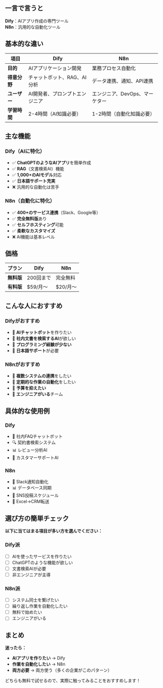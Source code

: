 ## 一言で言うと

**Dify**：AIアプリ作成の専門ツール  
**N8n**：汎用的な自動化ツール

## 基本的な違い

| 項目       | Dify             | N8n                |
| -------- | ---------------- | ------------------ |
| **目的**   | AIアプリケーション開発     | 業務プロセス自動化          |
| **得意分野** | チャットボット、RAG、AI分析 | データ連携、通知、API連携     |
| **ユーザー** | AI開発者、プロンプトエンジニア | エンジニア、DevOps、マーケター |
| **学習時間** | 2-4時間（AI知識必要）    | 1-2時間（自動化知識必要）     |

## 主な機能

### Dify（AIに特化）

- ✅ **ChatGPTのようなAIアプリ**を簡単作成
- ✅ **RAG**（文書検索AI）機能
- ✅ **1,000+のAIモデル**対応
- ✅ **日本語サポート充実**
- ❌ 汎用的な自動化は苦手

### N8n（自動化に特化）

- ✅ **400+のサービス連携**（Slack、Google等）
- ✅ **完全無料版**あり
- ✅ **セルフホスティング**可能
- ✅ **柔軟なカスタマイズ**
- ❌ AI機能は基本レベル

## 価格

|プラン|Dify|N8n|
|---|---|---|
|**無料版**|200回まで|完全無料|
|**有料版**|$59/月〜|$20/月〜|

## こんな人におすすめ

### Difyがおすすめ

- 🎯 **AIチャットボット**を作りたい
- 🎯 **社内文書を検索するAI**が欲しい
- 🎯 **プログラミング経験が少ない**
- 🎯 **日本語サポート**が必要

### N8nがおすすめ

- 🎯 **複数システムの連携**をしたい
- 🎯 **定期的な作業の自動化**をしたい
- 🎯 **予算を抑えたい**
- 🎯 **エンジニアがいる**チーム

## 具体的な使用例

### Dify

- 📝 社内FAQチャットボット
- 🔍 契約書検索システム
- 📊 レビュー分析AI
- 💬 カスタマーサポートAI

### N8n

- 📧 Slack通知自動化
- 📊 データベース同期
- 📱 SNS投稿スケジュール
- 🔄 Excel→CRM転送

## 選び方の簡単チェック

**以下に当てはまる項目が多い方を選んでください：**

### Dify派

- [ ] AIを使ったサービスを作りたい
- [ ] ChatGPTのような機能が欲しい
- [ ] 文書検索AIが必要
- [ ] 非エンジニアが主導

### N8n派

- [ ] システム同士を繋げたい
- [ ] 繰り返し作業を自動化したい
- [ ] 無料で始めたい
- [ ] エンジニアがいる

## まとめ

**迷ったら：**

- **AIアプリを作りたい** → Dify
- **作業を自動化したい** → N8n
- **両方必要** → 両方使う（多くの企業がこのパターン）

どちらも無料で試せるので、実際に触ってみることをおすすめします！

